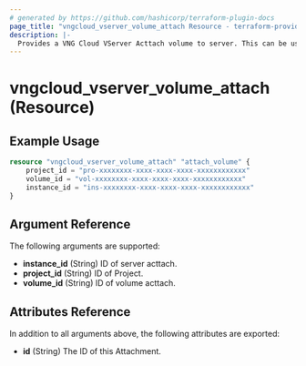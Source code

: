 ```yaml
---
# generated by https://github.com/hashicorp/terraform-plugin-docs
page_title: "vngcloud_vserver_volume_attach Resource - terraform-provider-vngcloud"
description: |-
  Provides a VNG Cloud VServer Acttach volume to server. This can be used to create and delete.
---
```


# vngcloud_vserver_volume_attach (Resource)



## Example Usage

```terraform
resource "vngcloud_vserver_volume_attach" "attach_volume" {
    project_id = "pro-xxxxxxxx-xxxx-xxxx-xxxx-xxxxxxxxxxxx"
    volume_id = "vol-xxxxxxxx-xxxx-xxxx-xxxx-xxxxxxxxxxxx"
    instance_id = "ins-xxxxxxxx-xxxx-xxxx-xxxx-xxxxxxxxxxxx"
}
```

## Argument Reference

The following arguments are supported:

- **instance_id** (String) ID of server acttach.
- **project_id** (String) ID of Project.
- **volume_id** (String) ID of volume acttach.

## Attributes Reference

In addition to all arguments above, the following attributes are exported:

- **id** (String) The ID of this Attachment.


